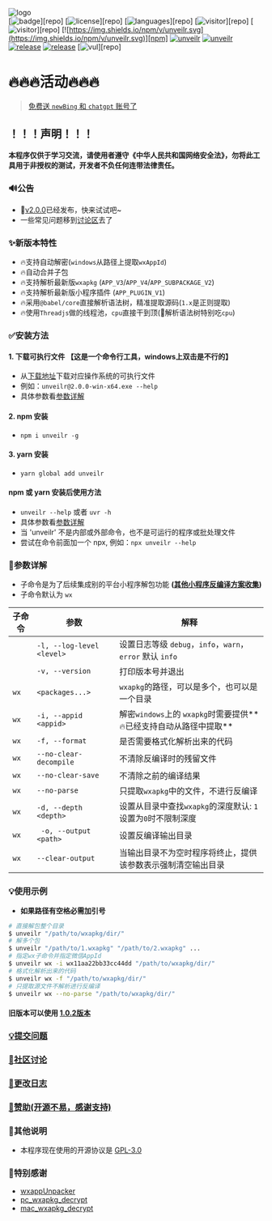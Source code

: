 ![logo](./images/logo.svg)<br>
[![badge](https://img.shields.io/badge/r3x5ur-unveilr-red)][repo]
[![license](https://img.shields.io/github/license/r3x5ur/unveilr?v=2)][repo]
[![languages](https://img.shields.io/github/languages/top/r3x5ur/unveilr)][repo]
[![visitor](https://visitor-badge.glitch.me/badge?page_id=https://github.com/r3x5ur/unveilr)][repo]
[![visitor](https://img.shields.io/github/commit-activity/m/r3x5ur/unveilr)][repo]
[![https://img.shields.io/npm/v/unveilr.svg](https://img.shields.io/npm/v/unveilr.svg)][npm]
[![unveilr](https://img.shields.io/npm/dt/unveilr.svg)][npm]
[![unveilr](https://img.shields.io/node/v/unveilr)][npm]
[![release](https://github.com/r3x5ur/unveilr/actions/workflows/release.yml/badge.svg?event=push)][release]
[![release](https://img.shields.io/github/downloads/r3x5ur/unveilr/total)][release]
[![vul](https://img.shields.io/snyk/vulnerabilities/github/r3x5ur/unveilr)][repo]

# 🔥🔥🔥活动🔥🔥🔥
> [免费送 `newBing` 和 `chatgpt` 账号了](http://r3x5ur.me/sponsor)

## ！！！声明！！！
**本程序仅供于学习交流，请使用者遵守《中华人民共和国网络安全法》，勿将此工具用于非授权的测试，开发者不负任何连带法律责任。**

### :loud_sound:公告
- :rocket:[v2.0.0](https://github.com/r3x5ur/unveilr/releases/tag/)已经发布，快来试试吧~
- 一些常见问题移到[讨论区](https://github.com/r3x5ur/unveilr/discussions)去了

### ✨新版本特性

- 🔥支持自动解密(`windows`从路径上提取`wxAppId`)
- 🔥自动合并子包
- 🔥支持解析最新版`wxapkg` (`APP_V3`/`APP_V4`/`APP_SUBPACKAGE_V2`)
- 🔥支持解析最新版小程序插件 (`APP_PLUGIN_V1`)
- 🔥采用`@babel/core`直接解析语法树，精准提取源码(`1.x`是正则提取)
- 🔥使用`Threadjs`做的线程池，`cpu`直接干到顶(🤡解析语法树特别吃`cpu`)

### ✅安装方法

#### 1. 下载可执行文件 【这是一个命令行工具，windows上双击是不行的】

- 从[下载地址][release]下载对应操作系统的可执行文件
- 例如：`unveilr@2.0.0-win-x64.exe --help`
- 具体参数看[参数详解](#%E5%8F%82%E6%95%B0%E8%AF%A6%E8%A7%A3)

#### 2. npm 安装
- `npm i unveilr -g`

#### 3. yarn 安装
- `yarn global add unveilr`

#### npm 或 yarn 安装后使用方法
- `unveilr --help` 或者 `uvr -h`
- 具体参数看[参数详解](#%E5%8F%82%E6%95%B0%E8%AF%A6%E8%A7%A3)
- 当 'unveilr' 不是内部或外部命令，也不是可运行的程序或批处理文件
- 尝试在命令前面加一个 npx, 例如：`npx unveilr --help`


### 📝参数详解

- 子命令是为了后续集成别的平台小程序解包功能 **([其他小程序反编译方案收集](https://github.com/r3x5ur/unveilr/discussions/24))**
- 子命令默认为 `wx`

| 子命令      | 参数                        | 解释                                             |
|----------|---------------------------|------------------------------------------------|
|          | `-l, --log-level <level>` | 设置日志等级 `debug`，`info`，`warn`，`error` 默认 `info` |
|          | `-v, --version`           | 打印版本号并退出                                     |
| `wx`     | `<packages...>`           | `wxapkg`的路径，可以是多个，也可以是一个目录                     |
| `wx`     | `-i, --appid <appid>`     | 解密`windows`上的 `wxapkg`时需要提供**🔥已经支持自动从路径中提取**  |
| `wx`     | `-f, --format`            | 是否需要格式化解析出来的代码                                 |
| `wx`     | `--no-clear-decompile`    | 不清除反编译时的残留文件                                   |
| `wx`     | `--no-clear-save`         | 不清除之前的编译结果                                     |
| `wx`     | `--no-parse`              | 只提取`wxapkg`中的文件，不进行反编译                         |
| `wx`     | `-d, --depth <depth>`     | 设置从目录中查找`wxapkg`的深度默认: `1` 设置为`0`时不限制深度        |
| `wx`     | ` -o, --output <path>`    | 设置反编译输出目录                                      |
| `wx`     | `--clear-output`          | 当输出目录不为空时程序将终止，提供该参数表示强制清空输出目录                 |

### 💡使用示例
- __如果路径有空格必需加引号__

```bash
# 直接解包整个目录
$ unveilr "/path/to/wxapkg/dir/"
# 解多个包
$ unveilr "/path/to/1.wxapkg" "/path/to/2.wxapkg" ...
# 指定wx子命令并指定微信AppId
$ unveilr wx -i wx11aa22bb33cc44dd "/path/to/wxapkg/dir/"
# 格式化解析出来的代码
$ unveilr wx -f "/path/to/wxapkg/dir/"
# 只提取源文件不解析进行反编译
$ unveilr wx --no-parse "/path/to/wxapkg/dir/"
```

#### 旧版本可以使用 [1.0.2版本](https://github.com/r3x5ur/unveilr/releases/tag/v1.0.2)

### [:bulb:提交问题](https://github.com/r3x5ur/wxapkg-unpacker/issues)

### [:triangular_flag_on_post:社区讨论](https://github.com/r3x5ur/unveilr/discussions)

### [:memo:更改日志](https://github.com/r3x5ur/wxapkg-unpacker/blob/master/CHANGELOG.md)

### [:money_with_wings:赞助(开源不易，感谢支持)](https://github.com/r3x5ur/wxapkg-unpacker/blob/master/CONTRIBUTING.md)

### 💬其他说明

- 本程序现在使用的开源协议是 [GPL-3.0](https://www.gnu.org/licenses/gpl-3.0.html)

### 🍻特别感谢

- [wxappUnpacker](https://github.com/qwerty472123/wxappUnpacker)
- [pc_wxapkg_decrypt](https://github.com/BlackTrace/pc_wxapkg_decrypt)
- [mac_wxapkg_decrypt](https://github.com/TinyNiko/mac_wxapkg_decrypt)



[npm]:https://www.npmjs.com/package/unveilr

[release]:https://github.com/r3x5ur/unveilr/releases
